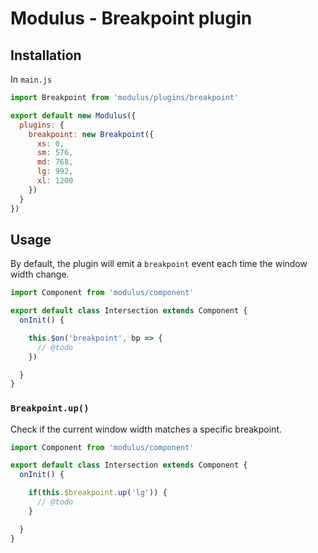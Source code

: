 # Modulus - Breakpoint plugin


## Installation

In `main.js`
```js
import Breakpoint from 'modulus/plugins/breakpoint'

export default new Modulus({
  plugins: {
    breakpoint: new Breakpoint({
      xs: 0,
      sm: 576,
      md: 768,
      lg: 992,
      xl: 1200
    })
  }
})
```


## Usage

By default, the plugin will emit a `breakpoint` event each time the window width change.

```js
import Component from 'modulus/component'

export default class Intersection extends Component {
  onInit() {

    this.$on('breakpoint', bp => {
      // @todo
    })

  }
}
```


### `Breakpoint.up()`

Check if the current window width matches a specific breakpoint.

```js
import Component from 'modulus/component'

export default class Intersection extends Component {
  onInit() {

    if(this.$breakpoint.up('lg')) {
      // @todo
    }

  }
}
```